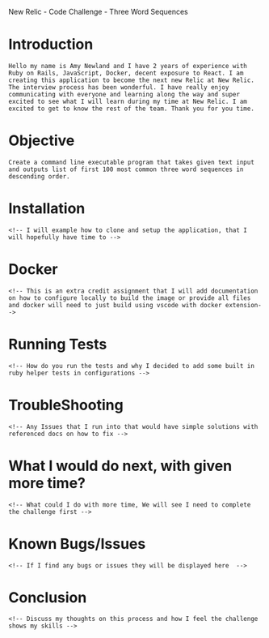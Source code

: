 New Relic - Code Challenge - Three Word Sequences

# Introduction
    Hello my name is Amy Newland and I have 2 years of experience with Ruby on Rails, JavaScript, Docker, decent exposure to React. I am creating this application to become the next new Relic at New Relic. The interview process has been wonderful. I have really enjoy communicating with everyone and learning along the way and super excited to see what I will learn during my time at New Relic. I am excited to get to know the rest of the team. Thank you for you time.

# Objective
    Create a command line executable program that takes given text input and outputs list of first 100 most common three word sequences in descending order.

# Installation
    <!-- I will example how to clone and setup the application, that I will hopefully have time to -->

# Docker
    <!-- This is an extra credit assignment that I will add documentation on how to configure locally to build the image or provide all files and docker will need to just build using vscode with docker extension-->

# Running Tests
    <!-- How do you run the tests and why I decided to add some built in ruby helper tests in configurations -->

# TroubleShooting
    <!-- Any Issues that I run into that would have simple solutions with referenced docs on how to fix -->

# What I would do next, with given more time?
    <!-- What could I do with more time, We will see I need to complete the challenge first -->

# Known Bugs/Issues
    <!-- If I find any bugs or issues they will be displayed here  -->
# Conclusion
    <!-- Discuss my thoughts on this process and how I feel the challenge shows my skills -->
